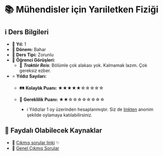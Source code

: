 # 📚 Mühendisler için Yarıiletken Fiziği

## ℹ️ Ders Bilgileri

- 📅 **Yıl:** 1
- 📆 **Dönem:** Bahar
- 🏫 **Ders Tipi:** Zorunlu
- 💬 **Öğrenci Görüşleri:**
  - 👤 **_Traktör Reis_**: Bölümle çok alakası yok. Kalmamak lazım. Çok gereksiz ezber.
- ⭐ **Yıldız Sayıları:**
  - 🛤️ **Kolaylık Puanı:** ★★★★★☆☆☆☆☆
  - 🔑 **Gereklilik Puanı:** ★★☆☆☆☆☆☆☆☆

    - ℹ️ Yıldızlar 1 oy üzerinden hesaplanmıştır. Siz de [linkten](https://forms.gle/3njZjmhm215YCAxe6) anonim şekilde oylamaya katılabilirsiniz.

## 📖 Faydalı Olabilecek Kaynaklar

- 📄 [Çıkmış sorular linki](https://drive.google.com/drive/folders/1aJnQPH__VxaqQOOENkbfYC_gVCgIDQ1y?usp=drive_link) ✨
- 📄 [Genel Çıkmış Sorular](https://drive.google.com/drive/folders/1LI_Bo7kWqI2krHTw0noUFl9crfZSlrZh)
